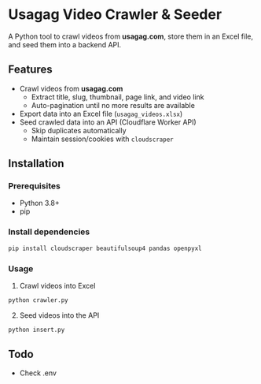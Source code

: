 # Usagag Video Crawler & Seeder

A Python tool to crawl videos from **usagag.com**, store them in an Excel file, and seed them into a backend API.

## Features
- Crawl videos from **usagag.com**
  - Extract title, slug, thumbnail, page link, and video link
  - Auto-pagination until no more results are available
- Export data into an Excel file (`usagag_videos.xlsx`)
- Seed crawled data into an API (Cloudflare Worker API)
  - Skip duplicates automatically
  - Maintain session/cookies with `cloudscraper`

## Installation
### Prerequisites
- Python 3.8+
- pip

### Install dependencies
```bash
pip install cloudscraper beautifulsoup4 pandas openpyxl
```

### Usage
1. Crawl videos into Excel
```bash
python crawler.py
```

2. Seed videos into the API
```bash
python insert.py
```

## Todo
- Check .env 

